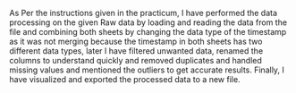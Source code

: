 As Per the instructions given in the practicum, I have performed the data processing on the given Raw data by loading and reading the data from the file and combining both sheets by changing the data type of the timestamp as it was not merging because the timestamp in both sheets has two different data types, later I have filtered unwanted data, renamed the columns to understand quickly and removed duplicates and handled missing values and mentioned the outliers to get accurate results. Finally, I have visualized and exported the processed data to a new file.
